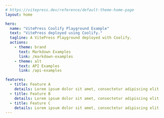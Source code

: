 ```yaml
---
# https://vitepress.dev/reference/default-theme-home-page
layout: home

hero:
  name: "VitePress Coolify Playground Example"
  text: "VitePress deployed using Coolify."
  tagline: A VitePress Playground deployed with Coolify.
  actions:
    - theme: brand
      text: Markdown Examples
      link: /markdown-examples
    - theme: alt
      text: API Examples
      link: /api-examples

features:
  - title: Feature A
    details: Lorem ipsum dolor sit amet, consectetur adipiscing elit
  - title: Feature B
    details: Lorem ipsum dolor sit amet, consectetur adipiscing elit
  - title: Feature C
    details: Lorem ipsum dolor sit amet, consectetur adipiscing elit
---
```


